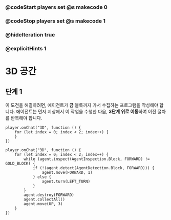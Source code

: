 ### @codeStart players set @s makecode 0
### @codeStop players set @s makecode 1

### @hideIteration true 
### @explicitHints 1


# 3D 공간

## 단계 1
이 도전을 해결하려면, 에이전트가 **금** 블록까지 가서 수집하는 프로그램을 작성해야 합니다. 에이전트는 먼저 지상에서 이 작업을 수행한 다음, **3단계 위로 이동**하여 이전 절차를 반복해야 합니다.

```template
player.onChat("3D", function () {
    for (let index = 0; index < 2; index++) {
    }
})
``` 
```ghost
player.onChat("3D", function () {
    for (let index = 0; index < 2; index++) {
        while (agent.inspect(AgentInspection.Block, FORWARD) != GOLD_BLOCK) {
            if (!(agent.detect(AgentDetection.Block, FORWARD))) {
                agent.move(FORWARD, 1)
            } else {
                agent.turn(LEFT_TURN)
            }
        }
        agent.destroy(FORWARD)
        agent.collectAll()
        agent.move(UP, 3)
    }
})
```
